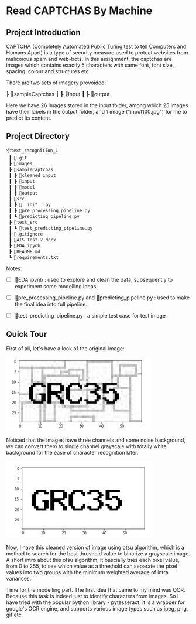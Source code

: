 # Read CAPTCHAS By Machine



## Project Introduction

CAPTCHA (Completely Automated Public Turing test to tell Computers and Humans Apart) is a type of security measure used to protect websites from malicoious spam and web-bots. In this assignment, the captchas are images which contains exactly 5 characters with same font, font size, spacing, colour and structures etc. 

There are two sets of imagery provoided: 

 ┣ 📂sampleCaptchas
 ┃ ┣ 📂input
 ┃ ┣ 📂output

Here we have 26 images stored in the input folder, among which 25 images have their labels in the output folder, and 1 image ("input100.jpg") for me to predict its content. 



## Project Directory

```
📦text_recognition_1
 ┣ 📂.git
 ┣ 📂images
 ┣ 📂sampleCaptchas
 ┃ ┣ 📂cleaned_input
 ┃ ┣ 📂input
 ┃ ┣ 📂model
 ┃ ┣ 📂output
 ┣ 📂src
 ┃ ┣ 📜__init__.py
 ┃ ┣ 📜pre_processing_pipeline.py
 ┃ ┗ 📜predicting_pipeline.py
 ┣ 📂test_src
 ┃ ┗ 📜test_predicting_pipeline.py
 ┣ 📜.gitignore
 ┣ 📜AIS Test 2.docx
 ┣ 📜EDA.ipynb
 ┣ 📜README.md
 ┗ 📜requirements.txt
```

Notes:

- [ ] 📜EDA.ipynb : used to explore and clean the data, subsequently to experiment some modelling ideas. 
- [ ] 📜pre_processing_pipeline.py and 📜predicting_pipeline.py : used to make the final idea into full pipeline.
- [ ] 📜test_predicting_pipeline.py : a simple test case for test image



## Quick Tour

First of all, let's have a look of the original image:

<img src="./images/test_image.png" alt="test_image" style="zoom:50%;" />

Noticed that the images have three channels and some noise background, we can convert them to single channel grayscale with totally white background for the ease of character recognition later. 

<img src="./images/cleaned_image.png" alt="cleaned_image" style="zoom:50%;" />

Now, I have this cleaned version of image using otsu algorithm, which is a method to search for the best threshold value to binarize a grayscale image. A short intro about this otsu algorithm, it bascially tries each pixel value, from 0 to 255, to see which value as a threshold can separate the pixel values into two groups with the minimum weighted average of intra variances.

Time for the modelling part. The first idea that came to my mind was OCR. Because this task is indeed just to identify characters from images. So I have tried with the popular python library - pytesseract, it is a wrapper for google's OCR engine, and supports various image types such as jpeg, png, gif etc. 